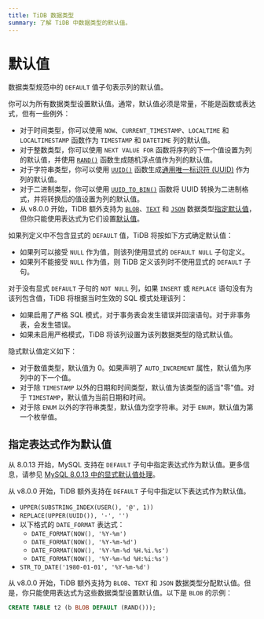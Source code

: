```yaml
---
title: TiDB 数据类型
summary: 了解 TiDB 中数据类型的默认值。
---
```


# 默认值

数据类型规范中的 `DEFAULT` 值子句表示列的默认值。

你可以为所有数据类型设置默认值。通常，默认值必须是常量，不能是函数或表达式，但有一些例外：

- 对于时间类型，你可以使用 `NOW`、`CURRENT_TIMESTAMP`、`LOCALTIME` 和 `LOCALTIMESTAMP` 函数作为 `TIMESTAMP` 和 `DATETIME` 列的默认值。
- 对于整数类型，你可以使用 `NEXT VALUE FOR` 函数将序列的下一个值设置为列的默认值，并使用 [`RAND()`](/functions-and-operators/numeric-functions-and-operators.md) 函数生成随机浮点值作为列的默认值。
- 对于字符串类型，你可以使用 [`UUID()`](/functions-and-operators/miscellaneous-functions.md) 函数生成[通用唯一标识符 (UUID)](/best-practices/uuid.md) 作为列的默认值。
- 对于二进制类型，你可以使用 [`UUID_TO_BIN()`](/functions-and-operators/miscellaneous-functions.md) 函数将 UUID 转换为二进制格式，并将转换后的值设置为列的默认值。
- 从 v8.0.0 开始，TiDB 额外支持为 [`BLOB`](/data-type-string.md#blob-type)、[`TEXT`](/data-type-string.md#text-type) 和 [`JSON`](/data-type-json.md#json-data-type) 数据类型[指定默认值](#指定表达式作为默认值)，但你只能使用表达式为它们设置[默认值](#默认值)。

如果列定义中不包含显式的 `DEFAULT` 值，TiDB 将按如下方式确定默认值：

- 如果列可以接受 `NULL` 作为值，则该列使用显式的 `DEFAULT NULL` 子句定义。
- 如果列不能接受 `NULL` 作为值，则 TiDB 定义该列时不使用显式的 `DEFAULT` 子句。

对于没有显式 `DEFAULT` 子句的 `NOT NULL` 列，如果 `INSERT` 或 `REPLACE` 语句没有为该列包含值，TiDB 将根据当时生效的 SQL 模式处理该列：

- 如果启用了严格 SQL 模式，对于事务表会发生错误并回滚语句。对于非事务表，会发生错误。
- 如果未启用严格模式，TiDB 将该列设置为该列数据类型的隐式默认值。

隐式默认值定义如下：

- 对于数值类型，默认值为 0。如果声明了 `AUTO_INCREMENT` 属性，默认值为序列中的下一个值。
- 对于除 `TIMESTAMP` 以外的日期和时间类型，默认值为该类型的适当"零"值。对于 `TIMESTAMP`，默认值为当前日期和时间。
- 对于除 `ENUM` 以外的字符串类型，默认值为空字符串。对于 `ENUM`，默认值为第一个枚举值。

## 指定表达式作为默认值

从 8.0.13 开始，MySQL 支持在 `DEFAULT` 子句中指定表达式作为默认值。更多信息，请参见 [MySQL 8.0.13 中的显式默认值处理](https://dev.mysql.com/doc/refman/8.0/en/data-type-defaults.html#data-type-defaults-explicit)。

从 v8.0.0 开始，TiDB 额外支持在 `DEFAULT` 子句中指定以下表达式作为默认值。

* `UPPER(SUBSTRING_INDEX(USER(), '@', 1))`
* `REPLACE(UPPER(UUID()), '-', '')`
* 以下格式的 `DATE_FORMAT` 表达式：
    * `DATE_FORMAT(NOW(), '%Y-%m')`
    * `DATE_FORMAT(NOW(), '%Y-%m-%d')`
    * `DATE_FORMAT(NOW(), '%Y-%m-%d %H.%i.%s')`
    * `DATE_FORMAT(NOW(), '%Y-%m-%d %H:%i:%s')`
* `STR_TO_DATE('1980-01-01', '%Y-%m-%d')`

从 v8.0.0 开始，TiDB 额外支持为 `BLOB`、`TEXT` 和 `JSON` 数据类型分配默认值。但是，你只能使用表达式为这些数据类型设置默认值。以下是 `BLOB` 的示例：

```sql
CREATE TABLE t2 (b BLOB DEFAULT (RAND()));
```
